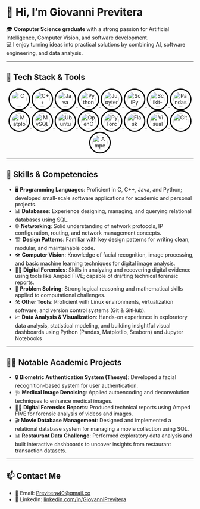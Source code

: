 # 👋 Hi, I’m Giovanni Previtera

🎓 **Computer Science graduate** with a strong passion for Artificial Intelligence, Computer Vision, and software development.  
💻 I enjoy turning ideas into practical solutions by combining AI, software engineering, and data analysis.  

---


## 🚀 Tech Stack & Tools

<p align="center">
  <a href="https://isocpp.org/" target="_blank">
    <img src="https://cdn.jsdelivr.net/gh/devicons/devicon/icons/c/c-original.svg" alt="C" width="40" height="40" style="border:3px solid black; border-radius:50%; padding:6px; background-color:white;"/>
  </a>
  <a href="https://isocpp.org/" target="_blank">
    <img src="https://cdn.jsdelivr.net/gh/devicons/devicon/icons/cplusplus/cplusplus-original.svg" alt="C++" width="40" height="40" style="border:3px solid black; border-radius:50%; padding:6px; background-color:white;"/>
  </a>
  <a href="https://www.java.com" target="_blank">
    <img src="https://cdn.jsdelivr.net/gh/devicons/devicon/icons/java/java-original.svg" alt="Java" width="40" height="40" style="border:3px solid black; border-radius:50%; padding:6px; background-color:white;"/>
  </a>
  <a href="https://www.python.org" target="_blank">
    <img src="https://cdn.jsdelivr.net/gh/devicons/devicon/icons/python/python-original.svg" alt="Python" width="40" height="40" style="border:3px solid black; border-radius:50%; padding:6px; background-color:white;"/>
  </a>
  <a href="https://jupyter.org/" target="_blank">
    <img src="https://cdn.jsdelivr.net/gh/devicons/devicon/icons/jupyter/jupyter-original.svg" alt="Jupyter Notebook" width="40" height="40" style="border:3px solid black; border-radius:50%; padding:6px; background-color:white;"/>
  </a>
  <a href="https://scipy.org/" target="_blank">
    <img src="https://raw.githubusercontent.com/scipy/scipy/main/doc/source/_static/scipy_logo.svg" alt="SciPy" width="40" height="40" style="border:3px solid black; border-radius:50%; padding:6px; background-color:white;"/>
  </a>
  <a href="https://scikit-learn.org/" target="_blank">
    <img src="https://upload.wikimedia.org/wikipedia/commons/0/05/Scikit_learn_logo_small.svg" alt="Scikit-learn" width="40" height="40" style="border:3px solid black; border-radius:50%; padding:6px; background-color:white;"/>
  </a>
  <a href="https://pandas.pydata.org/" target="_blank">
    <img src="https://pandas.pydata.org/static/img/pandas_mark.svg" alt="Pandas" width="40" height="40" style="border:3px solid black; border-radius:50%; padding:6px; background-color:white;"/>
  </a>
  <a href="https://matplotlib.org/" target="_blank">
    <img src="https://matplotlib.org/_static/images/logo2.svg" alt="Matplotlib" width="40" height="40" style="border:3px solid black; border-radius:50%; padding:6px; background-color:white;"/>
  </a>
  <a href="https://www.mysql.com/" target="_blank">
    <img src="https://cdn.jsdelivr.net/gh/devicons/devicon/icons/mysql/mysql-original.svg" alt="MySQL" width="40" height="40" style="border:3px solid black; border-radius:50%; padding:6px; background-color:white;"/>
  </a>
  <a href="https://ubuntu.com/" target="_blank">
    <img src="https://cdn.jsdelivr.net/gh/devicons/devicon/icons/ubuntu/ubuntu-plain.svg" alt="Ubuntu" width="40" height="40" style="border:3px solid black; border-radius:50%; padding:6px; background-color:white;"/>
  </a>
  <a href="https://opencv.org/" target="_blank">
    <img src="https://cdn.jsdelivr.net/gh/devicons/devicon/icons/opencv/opencv-original.svg" alt="OpenCV" width="40" height="40" style="border:3px solid black; border-radius:50%; padding:6px; background-color:white;"/>
  </a>
  <a href="https://pytorch.org/" target="_blank">
    <img src="https://cdn.jsdelivr.net/gh/devicons/devicon/icons/pytorch/pytorch-original.svg" alt="PyTorch" width="40" height="40" style="border:3px solid black; border-radius:50%; padding:6px; background-color:white;"/>
  </a>
  <a href="https://flask.palletsprojects.com/" target="_blank">
    <img src="https://cdn.jsdelivr.net/gh/devicons/devicon/icons/flask/flask-original.svg" alt="Flask" width="40" height="40" style="border:3px solid black; border-radius:50%; padding:6px; background-color:white;"/>
  </a>
  <a href="https://visualstudio.microsoft.com/" target="_blank">
    <img src="https://cdn.jsdelivr.net/gh/devicons/devicon/icons/visualstudio/visualstudio-plain.svg" alt="Visual Studio" width="40" height="40" style="border:3px solid black; border-radius:50%; padding:6px; background-color:white;"/>
  </a>
  <a href="https://git-scm.com/" target="_blank">
    <img src="https://cdn.jsdelivr.net/gh/devicons/devicon/icons/git/git-original.svg" alt="Git" width="40" height="40" style="border:3px solid black; border-radius:50%; padding:6px; background-color:white;"/>
  </a>
  <a href="https://ampedsoftware.com/five" target="_blank">
    <img src="https://ampedsoftware.com/images/products/five/FIVE-logo-color.svg" alt="Amped FIVE" width="40" height="40" style="border:3px solid black; border-radius:50%; padding:6px; background-color:white;"/>
  </a>
</p>

 


---

## 📂 Skills & Competencies

- 🖥️ **Programming Languages**: Proficient in C, C++, Java, and Python; developed small-scale software applications for academic and personal projects.
- 📊 **Databases**: Experience designing, managing, and querying relational databases using SQL.
- 🌐 **Networking**: Solid understanding of network protocols, IP configuration, routing, and network management concepts.
- 🏗️ **Design Patterns**: Familiar with key design patterns for writing clean, modular, and maintainable code.
- 👁️ **Computer Vision**: Knowledge of facial recognition, image processing, and basic machine learning techniques for digital image analysis.
- 🕵️‍♂️ **Digital Forensics**: Skills in analyzing and recovering digital evidence using tools like Amped FIVE; capable of drafting technical forensic reports.
- 🧠 **Problem Solving**: Strong logical reasoning and mathematical skills applied to computational challenges.
- 🛠️ **Other Tools**: Proficient with Linux environments, virtualization software, and version control systems (Git & GitHub).
- 📈 **Data Analysis & Visualization**: Hands-on experience in exploratory data analysis, statistical modeling, and building insightful visual dashboards using Python (Pandas, Matplotlib, Seaborn) and Jupyter Notebooks


---

## 👨‍💻 Notable Academic Projects

- 🔒 **Biometric Authentication System (Thesys)**: Developed a facial recognition-based system for user authentication.  
- 🩺 **Medical Image Denoising**: Applied autoencoding and deconvolution techniques to enhance medical images.  
- 🕵️‍♂️ **Digital Forensics Reports**: Produced technical reports using Amped FIVE for forensic analysis of videos and images.  
- 🎬 **Movie Database Management**: Designed and implemented a relational database system for managing a movie collection using SQL.
- 📊 **Restaurant Data Challenge**: Performed exploratory data analysis and built interactive dashboards to uncover insights from restaurant transaction datasets.
---


## 📫 Contact Me

- 📧 Email: [Previtera40@gmail.co](mailto:Previtera40@gmail.com)
- 💼 LinkedIn: [linkedin.com/in/GiovanniPrevitera](https://linkedin.com/in/GiovanniPrevitera)
